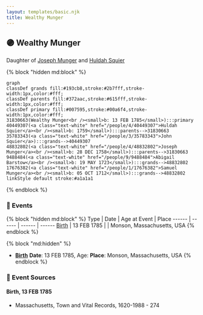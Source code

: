 ```yaml
---
layout: templates/basic.njk
title: Wealthy Munger
---
```

## 🟣 Wealthy Munger

Daughter of [Joseph Munger](/people/4/48832802) and [Huldah Squier](/people/4/40449307)

{% block "hidden md:block" %}
```mermaid
graph
classDef grands fill:#193cb8,stroke:#2b7fff,stroke-width:1px,color:#fff;
classDef parents fill:#372aac,stroke:#615fff,stroke-width:1px,color:#fff;
classDef primary fill:#007595,stroke:#00a6f4,stroke-width:1px,color:#fff;
31830663(Wealthy Munger<br /><small>b: 13 FEB 1785</small>):::primary
40449307(<a class="text-white" href="/people/4/40449307">Huldah Squier</a><br /><small>b: 1759</small>):::parents-->31830663
35783343(<a class="text-white" href="/people/3/35783343">John Squier</a>):::grands-->40449307
48832802(<a class="text-white" href="/people/4/48832802">Joseph Munger</a><br /><small>b: 28 DEC 1758</small>):::parents-->31830663
9488484(<a class="text-white" href="/people/9/9488484">Abigail Barstow</a><br /><small>b: 19 MAY 1723</small>):::grands-->48832802
17676382(<a class="text-white" href="/people/1/17676382">Samuel Munger</a><br /><small>b: 05 OCT 1712</small>):::grands-->48832802
linkStyle default stroke:#a1a1a1
```
{% endblock %}

### 📆 Events

{% block "hidden md:block" %}
Type | Date | Age at Event | Place
------ | ------ | ------ | ------
[Birth](#event-event-2) | 13 FEB 1785 |  | Monson, Massachusetts, USA
{% endblock %}

{% block "md:hidden" %}
- **[Birth](#event-event-2)**
**Date**: 13 FEB 1785, Age:
**Place**: Monson, Massachusetts, USA
{% endblock %}

### 📰 Event Sources

#### <a id="event-event-2"></a> Birth, 13 FEB 1785
* Massachusetts, Town and Vital Records, 1620-1988  - 274